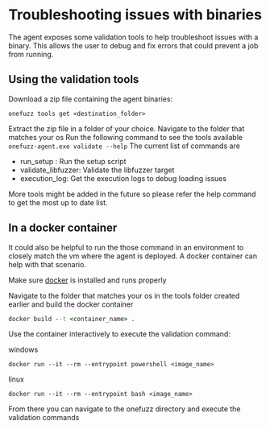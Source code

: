 # Troubleshooting issues with binaries

The agent exposes some validation tools to help troubleshoot issues with a binary.
This allows the user to debug and fix errors that could prevent a job from running.

## Using the validation tools
Download a zip file containing the agent binaries:

```
onefuzz tools get <destination_folder>
```

Extract the zip file in a folder of your choice.
Navigate to the folder that matches your os
Run the following command to see the tools available
`onefuzz-agent.exe validate --help`
The current list of commands are
   - run_setup : Run the setup script
   - validate_libfuzzer:  Validate the libfuzzer target
   - execution_log: Get the execution logs to debug loading issues

   More tools might be added in the future so please refer the help command to get the most up to date list.


## In a docker container

It could also be helpful to run the those command in an environment to closely match the vm where the agent is deployed.
A docker container can help with that scenario.

Make sure [docker](https://docs.docker.com/desktop/) is installed and runs properly

Navigate to the folder that matches your os in the tools folder created earlier and build the docker container

```cmd
docker build --t <container_name> .
```

Use the container interactively to execute the validation command:

windows

```
docker run --it --rm --entrypoint powershell <image_name>
```

linux

```
docker run --it --rm --entrypoint bash <image_name>
```

From there you can navigate to the onefuzz directory and execute the validation commands

